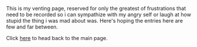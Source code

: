 This is my venting page, reserved for only the greatest of frustrations that need to be recorded so i can sympathize with my angry self or laugh at how stupid the thing i was mad about was. Here's hoping the entries here are few and far between.

Click [here](README.md) to head back to the main page.